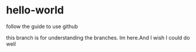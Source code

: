 # hello-world
follow the guide to use github

this branch is for understanding the branches.
Im here.And I wish I could do well

